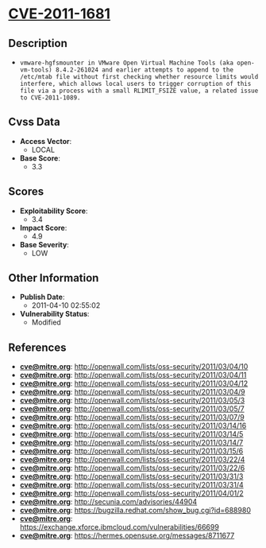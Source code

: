 
# [CVE-2011-1681](https://cve.mitre.org/cgi-bin/cvename.cgi?name=CVE-2011-1681)

## Description

- `vmware-hgfsmounter in VMware Open Virtual Machine Tools (aka open-vm-tools) 8.4.2-261024 and earlier attempts to append to the /etc/mtab file without first checking whether resource limits would interfere, which allows local users to trigger corruption of this file via a process with a small RLIMIT_FSIZE value, a related issue to CVE-2011-1089.`

## Cvss Data

- **Access Vector**:
  - LOCAL
- **Base Score**:
  - 3.3

## Scores

- **Exploitability Score**:
  - 3.4
- **Impact Score**:
  - 4.9
- **Base Severity**:
  - LOW

## Other Information

- **Publish Date**:
  - 2011-04-10 02:55:02
- **Vulnerability Status**:
  - Modified

## References

- **cve@mitre.org**: http://openwall.com/lists/oss-security/2011/03/04/10
- **cve@mitre.org**: http://openwall.com/lists/oss-security/2011/03/04/11
- **cve@mitre.org**: http://openwall.com/lists/oss-security/2011/03/04/12
- **cve@mitre.org**: http://openwall.com/lists/oss-security/2011/03/04/9
- **cve@mitre.org**: http://openwall.com/lists/oss-security/2011/03/05/3
- **cve@mitre.org**: http://openwall.com/lists/oss-security/2011/03/05/7
- **cve@mitre.org**: http://openwall.com/lists/oss-security/2011/03/07/9
- **cve@mitre.org**: http://openwall.com/lists/oss-security/2011/03/14/16
- **cve@mitre.org**: http://openwall.com/lists/oss-security/2011/03/14/5
- **cve@mitre.org**: http://openwall.com/lists/oss-security/2011/03/14/7
- **cve@mitre.org**: http://openwall.com/lists/oss-security/2011/03/15/6
- **cve@mitre.org**: http://openwall.com/lists/oss-security/2011/03/22/4
- **cve@mitre.org**: http://openwall.com/lists/oss-security/2011/03/22/6
- **cve@mitre.org**: http://openwall.com/lists/oss-security/2011/03/31/3
- **cve@mitre.org**: http://openwall.com/lists/oss-security/2011/03/31/4
- **cve@mitre.org**: http://openwall.com/lists/oss-security/2011/04/01/2
- **cve@mitre.org**: http://secunia.com/advisories/44904
- **cve@mitre.org**: https://bugzilla.redhat.com/show_bug.cgi?id=688980
- **cve@mitre.org**: https://exchange.xforce.ibmcloud.com/vulnerabilities/66699
- **cve@mitre.org**: https://hermes.opensuse.org/messages/8711677
